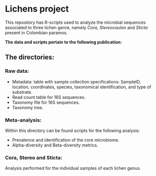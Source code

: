 # Lichens project

This repository has R-scripts used to analyze the microbial sequences associated to three lichen genre, namely *Cora, Stereocaulon* and *Sticta* present in Colombian paramos. 

**The data and scripts pertain to the following publication:**

## **The directories:**

### **Raw data**:

- Metadata: table with sample collection specifications: SampleID, location, coordinates, species, taxonomical identification, and type of substrate.
- Read count table for 16S sequences.
- Taxonomy file for 16S sequences.
- Taxonomy tree.

### Meta-analysis:

Within this directory can be found scripts for the following analysis:

- Prevalence and identification of the core microbiome.
- Alpha-diversity and Beta-diversity metrics.

### Cora, Stereo and Sticta:

Analysis performed for the individual samples of each lichen genus.

